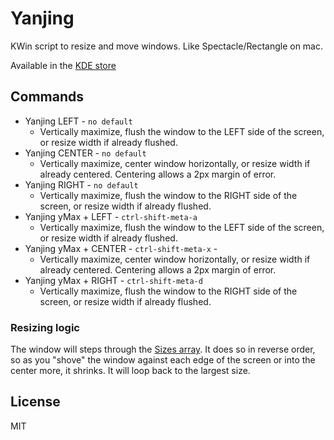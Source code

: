# Yanjing

KWin script to resize and move windows. Like Spectacle/Rectangle on mac.

Available in the [KDE store](https://store.kde.org/p/1492899/)

## Commands 

- Yanjing LEFT - `no default`
    - Vertically maximize, flush the window to the LEFT side of the screen, or
      resize width if already flushed.
- Yanjing CENTER - `no default`
    - Vertically maximize, center window horizontally, or resize width if
      already centered. Centering allows a 2px margin of error.
- Yanjing RIGHT - `no default`
    - Vertically maximize, flush the window to the RIGHT side of the screen,
      or resize width if already flushed.
- Yanjing yMax + LEFT - `ctrl-shift-meta-a`
    - Vertically maximize, flush the window to the LEFT side of the screen, or
      resize width if already flushed.
- Yanjing yMax + CENTER - `ctrl-shift-meta-x` - 
    - Vertically maximize, center window horizontally, or resize width if
      already centered. Centering allows a 2px margin of error.
- Yanjing yMax + RIGHT - `ctrl-shift-meta-d`
    - Vertically maximize, flush the window to the RIGHT side of the screen,
      or resize width if already flushed.

### Resizing logic

The window will steps through the [Sizes array](./contents/code/main.js).
It does so in reverse order, so as you "shove" the window against each edge of
the screen or into the center more, it shrinks. It will loop back to the
largest size.

## License

MIT
